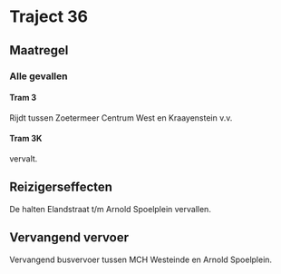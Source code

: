 # Traject 36
## Maatregel
### Alle gevallen

#### Tram 3
Rijdt tussen Zoetermeer Centrum West en Kraayenstein v.v.

#### Tram 3K
vervalt.

## Reizigerseffecten
De halten Elandstraat t/m Arnold Spoelplein vervallen.

## Vervangend vervoer
Vervangend busvervoer tussen MCH Westeinde en Arnold Spoelplein.



